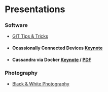 # Presentations

### Software 
- [GIT Tips & Tricks](Git%20-%20Tips%20and%20Tricks.pptx?raw=true)
- #### Ocassionally Connected Devices [Keynote](Ocassionally%20Connected%20Devices%20final.key?raw=true)
- #### Cassandra via Docker [Keynote]() / [PDF](Cassandra/Cassandra-via-Docker.pdf)

### Photography
- [Black & White Photography](Black%20and%20White%20Photography.key?raw=true)
